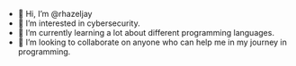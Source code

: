 - 👋 Hi, I’m @rhazeljay
- 👀 I’m interested in cybersecurity.
- 🌱 I’m currently learning a lot about different programming languages.
- 💞️ I’m looking to collaborate on anyone who can help me in my journey in programming.


<!---
rhazeljay/rhazeljay is a ✨ special ✨ repository because its `README.md` (this file) appears on your GitHub profile.
You can click the Preview link to take a look at your changes.
--->
